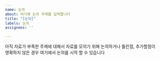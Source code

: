 ```yaml
---
name: 논의
about: 여기에 논의 주제를 입력합니다
title: "[논의]"
labels: 논의
assignees: ''

---
```


아직 자료가 부족한 주제에 대해서 자료를 모의기 위해 논의하거나
틀린점, 추가할점이 명확하지 않은 경우 여기에서 논의를 시작 할 수 있습니다
